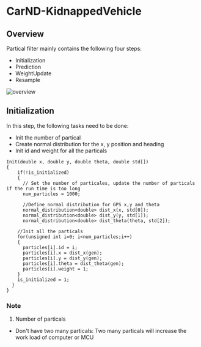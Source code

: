 # CarND-KidnappedVehicle
## Overview
Partical filter mainly contains the following four steps:
* Initialization
* Prediction
* WeightUpdate
* Resample

![overview](https://user-images.githubusercontent.com/40875720/51068684-ae627080-165c-11e9-81ed-da9b6f2e2830.png)
## Initialization
In this step, the following tasks need to be done:
* Init the number of partical
* Create normal distribution for the x, y position and heading
* Init id and weight for all the particals
```
Init(double x, double y, double theta, double std[])
{
    if(!is_initialized)
    {  
      // Set the number of particales, update the number of particals if the run time is too long
      num_particles = 1000;
  
      //Define normal distribution for GPS x,y and theta
      normal_distribution<double> dist_x(x, std[0]);
      normal_distribution<double> dist_y(y, std[1]);
      normal_distribution<double> dist_theta(theta, std[2]);
  
    //Init all the particals
    for(unsigned int i=0; i<num_particles;i++)
    {
      particles[i].id = i;
      particles[i].x = dist_x(gen);
      particles[i].y = dist_y(gen);
      particles[i].theta = dist_theta(gen);
      particles[i].weight = 1;     
    }        
    is_initialized = 1;
  } 
}
```

### Note
1. Number of particals
* Don't have two many particals: Two many particals will increase the work load of computer or MCU
